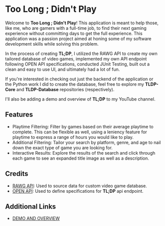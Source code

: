 # Too Long ; Didn't Play

Welcome to **Too Long ; Didn't Play**! This application is meant to help those, like me, who are gamers with a full-time job, to find their next gaming experience without committing days to get the full experience. This application was a passion project aimed at honing some of my software development skills while solving this problem. 

In the process of creating **TL;DP**, I utilized the RAWG API to create my own tailored database of video games, implemented my own API endpoint following OPEN API specifications, conducted JUnit Testing, built out a clean and easy to use UI, and ultimately had a lot of fun.

If you're interested in checking out just the backend of the application or the Python work I did to create the database, feel free to explore my **TLDP-Core** and **TLDP-Database** repositories (respectively).

I'll also be adding a demo and overview of **TL;DP** to my YouTube channel.


## Features

- Playtime Filtering: Filter by games based on their average playtime to complete. This can be flexible as well, using a leniency feature for playtime to express a range of hours you would like to play.
- Additional Filtering: Tailor your search by platform, genre, and age to nail down the exact type of game you are looking for.
- Interactive Results: Explore the results of the search and click through each game to see an expanded title image as well as a description.

## Credits
- [RAWG API](https://rawg.io/apidocs): Used to source data for custom video game database.
- [OPEN API](https://swagger.io/specification/): Used to define specifications for **TL;DP** api endpoint.

## Additional Links
- [DEMO AND OVERVIEW]([https://rawg.io/apidocs](https://youtu.be/dbgazw57vI8))
